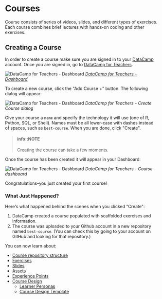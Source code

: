# Courses

Course consists of series of videos, slides, and different types of exercises. Each course combines brief lectures with hands-on coding and other exercises.

## Creating a Course

In order to create a course make sure you are signed in to your [DataCamp](https://www.datacamp.com) account.
Once you are signed in, go to [DataCamp for Teachers](https://www.datacamp.com/teach).

![DataCamp for Teachers - Dashboard](/images/courses/teach-dashboard.png)
_[DataCamp for Teachers - Dashboard](/interface/dashboard.md)_ 

To create a new course, click the "Add Course +" button.  The following dialog will appear:

![DataCamp for Teachers - Dashboard](/images/courses/teach-dashboard-add-course.png)
_DataCamp for Teachers - Create Course dialog_

Give your course a `name` and specify the technology it will use (one of R, Python, SQL, or Shell). Names must be all lower-case with dashes instead of spaces, such as `best-course`.  When you are done, click "Create".

> #### info::NOTE
> Creating the course can take a few moments.

Once the course has been created it will appear in your Dashboard:

![DataCamp for Teachers - Dashboard](/images/courses/teach-dashboard-course-list.png)
_DataCamp for Teachers - Course dashboard_

Congratulations–you just created your first course!

### What Just Happened?

Here's what happened behind the scenes when you clicked "Create":

1.  DataCamp created a course populated with scaffolded exercises and information.
2.  The course was uploaded to your Github account in a new repository named `best-course`.
    (You can check this by going to your account on GitHub and looking for that repository.)

You can now learn about:

-   [Course repository structure](repo-structure.md)
-   [Exercises](exercises/README.md)
-   [Slides](slides.md)
-   [Assets](assets.md)
-   [Experience Points](xp.md)
-   [Course Design](design/README.md)
    -   [Learner Personas](design/personas.md)
    -   [Course Design Template](design/template.md)
